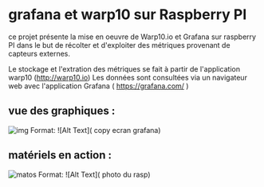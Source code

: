 # grafana et warp10 sur Raspberry PI

ce projet présente la mise en oeuvre de Warp10.io et Grafana sur raspberry PI
dans le but de récolter et d'exploiter des métriques provenant de capteurs externes.

Le stockage et l'extration des métriques se fait à partir de l'application warp10 (http://warp10.io)
Les données sont consultées via un navigateur web avec l'application Grafana  ( https://grafana.com/ )

## vue des graphiques :
![img](images/graf1.png)
Format: ![Alt Text]( copy ecran grafana)

## matériels en action :
![matos](images/matos1.jpg)
Format: ![Alt Text]( photo du rasp)









